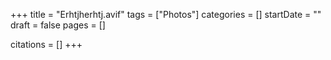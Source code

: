+++
title = "Erhtjherhtj.avif"
tags = ["Photos"]
categories = []
startDate = ""
draft = false
pages = []

citations = []
+++
